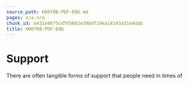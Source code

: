 ```yaml
---
source_path: H06YRB-PDF-ENG.md
pages: n/a-n/a
chunk_id: b432e8675cdf65662e39bdf19ea14143a21e9dab
title: H06YRB-PDF-ENG
---
```

# Support

There are often tangible forms of support that people need in times of
